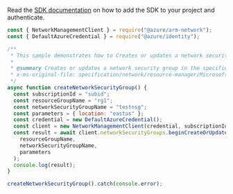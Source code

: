 Read the [SDK documentation](https://github.com/Azure/azure-sdk-for-js/blob/%40azure%2Farm-network_28.0.0/sdk/network/arm-network/README.md) on how to add the SDK to your project and authenticate.

```javascript
const { NetworkManagementClient } = require("@azure/arm-network");
const { DefaultAzureCredential } = require("@azure/identity");

/**
 * This sample demonstrates how to Creates or updates a network security group in the specified resource group.
 *
 * @summary Creates or updates a network security group in the specified resource group.
 * x-ms-original-file: specification/network/resource-manager/Microsoft.Network/stable/2021-08-01/examples/NetworkSecurityGroupCreate.json
 */
async function createNetworkSecurityGroup() {
  const subscriptionId = "subid";
  const resourceGroupName = "rg1";
  const networkSecurityGroupName = "testnsg";
  const parameters = { location: "eastus" };
  const credential = new DefaultAzureCredential();
  const client = new NetworkManagementClient(credential, subscriptionId);
  const result = await client.networkSecurityGroups.beginCreateOrUpdateAndWait(
    resourceGroupName,
    networkSecurityGroupName,
    parameters
  );
  console.log(result);
}

createNetworkSecurityGroup().catch(console.error);
```
